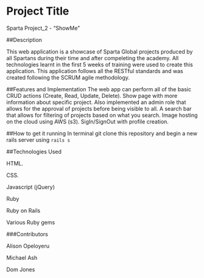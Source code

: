 # Project Title 
Sparta Project_2 - “ShowMe” 

##Description 

This web application is a showcase of Sparta Global projects produced by all Spartans during their time and after compeleting the academy. All technologies learnt in the first 5 weeks of training were used to create this application. This application follows all the RESTful standards and was created following the SCRUM agile methodology. 

##Features and Implementation 
The web app can perform all of the basic CRUD actions (Create, Read, Update, Delete). 
Show page with more information about specific project.
Also implemented an admin role that allows for the approval of projects before being visible to all. 
A search bar that allows for filtering of projects based on what you search. 
Image hosting on the cloud using AWS (s3).
SigIn/SignOut with profile creation.


##How to get it running 
In terminal git clone this repository and begin a new rails server using ```rails s``` 


##Technologies Used

HTML. 
 
CSS. 

Javascript (jQuery) 

Ruby   

Ruby on Rails 

Various Ruby gems

###Contributors 

Alison Opeloyeru 

Michael Ash 
 
Dom Jones     